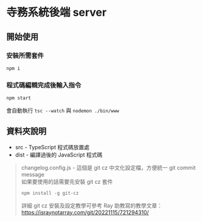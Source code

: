 # 寺務系統後端 server
## 開始使用
### 安裝所需套件
```js
npm i
```  
### 程式碼編輯完成後輸入指令  
```js
npm start
```  
會自動執行 ```tsc --watch``` 與 ```nodemon ./bin/www```
## 資料夾說明
* src - TypeScript 程式碼放置處
* dist - 編譯過後的 JavaScript 程式碼
> changelog.config.js - 這個是 git cz 中文化設定檔，方便統一 git commit message  
> 如果要使用的話需要先安裝 git cz 套件
> ```js
> npm install -g git-cz
> ```
> 詳細 git cz 安裝及設定教學可參考 Ray 助教寫的教學文章：  
> https://israynotarray.com/git/20221115/721294310/
